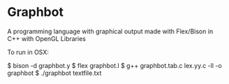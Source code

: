 Graphbot
========

A programming language with graphical output made with Flex/Bison in C++ with OpenGL Libraries

To run in OSX:

$ bison -d graphbot.y
$ flex graphbot.l
$ g++ graphbot.tab.c lex.yy.c -ll -­o graphbot
$ ./graphbot textfile.txt
